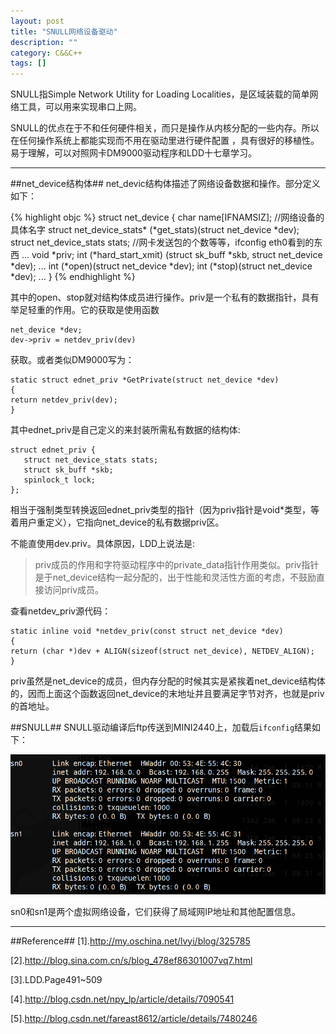 ```yaml
---
layout: post
title: "SNULL网络设备驱动"
description: ""
category: C&&C++
tags: []
---
```


SNULL指Simple Network Utility for Loading Localities，是区域装载的简单网络工具，可以用来实现串口上网。

SNULL的优点在于不和任何硬件相关，而只是操作从内核分配的一些内存。所以在任何操作系统上都能实现而不用在驱动里进行硬件配置
，具有很好的移植性。易于理解，可以对照网卡DM9000驱动程序和LDD十七章学习。

-------------------------------------------------------------

##net_device结构体##
net_devic结构体描述了网络设备数据和操作。部分定义如下：

{% highlight objc %}
struct net_device {
 char            name[IFNAMSIZ];    //网络设备的具体名字
 struct net_device_stats* (*get_stats)(struct net_device *dev);
 struct net_device_stats stats; 
 //网卡发送包的个数等等，ifconfig eth0看到的东西
 ...
 void   *priv; 
 int   (*hard_start_xmit) (struct sk_buff *skb,
          struct net_device *dev);
 ...
 int   (*open)(struct net_device *dev);
 int   (*stop)(struct net_device *dev);
 ...
 }
{% endhighlight %}

其中的open、stop就对结构体成员进行操作。priv是一个私有的数据指针，具有举足轻重的作用。它的获取是使用函数
 
    net_device *dev;
    dev->priv = netdev_priv(dev)
    
获取。或者类似DM9000写为：

    static struct ednet_priv *GetPrivate(struct net_device *dev)
    {
	return netdev_priv(dev);
    }

其中ednet_priv是自己定义的来封装所需私有数据的结构体:

    struct ednet_priv {
       struct net_device_stats stats;
       struct sk_buff *skb;
       spinlock_t lock;
    };

相当于强制类型转换返回ednet_priv类型的指针（因为priv指针是void*类型，等着用户重定义），它指向net_device的私有数据priv区。


不能直使用dev.priv。具体原因，LDD上说法是:

> priv成员的作用和字符驱动程序中的private_data指针作用类似。priv指针是于net_device结构一起分配的，出于性能和灵活性方面的考虑，不鼓励直接访问priv成员。

查看netdev_priv源代码：

    static inline void *netdev_priv(const struct net_device *dev)  
    {  
    return (char *)dev + ALIGN(sizeof(struct net_device), NETDEV_ALIGN);  
    }  

priv虽然是net_device的成员，但内存分配的时候其实是紧挨着net_device结构体的，因而上面这个函数返回net_device的末地址并且要满足字节对齐，也就是priv的首地址。


##SNULL##
SNULL驱动编译后ftp传送到MINI2440上，加载后`ifconfig`结果如下：

![图片](/assets/images/SNULL.png)

sn0和sn1是两个虚拟网络设备，它们获得了局域网IP地址和其他配置信息。

--------------------------------------------------------------------

##Reference##
[1].http://my.oschina.net/lvyi/blog/325785

[2].http://blog.sina.com.cn/s/blog_478ef86301007vq7.html

[3].LDD.Page491~509

[4].http://blog.csdn.net/npy_lp/article/details/7090541

[5].http://blog.csdn.net/fareast8612/article/details/7480246
